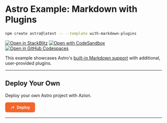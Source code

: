 # Astro Example: Markdown with Plugins

```sh
npm create astro@latest -- --template with-markdown-plugins
```

[![Open in StackBlitz](https://developer.stackblitz.com/img/open_in_stackblitz.svg)](https://stackblitz.com/github/withastro/astro/tree/latest/examples/with-markdown-plugins)
[![Open with CodeSandbox](https://assets.codesandbox.io/github/button-edit-lime.svg)](https://codesandbox.io/p/sandbox/github/withastro/astro/tree/latest/examples/with-markdown-plugins)
[![Open in GitHub Codespaces](https://github.com/codespaces/badge.svg)](https://codespaces.new/withastro/astro?devcontainer_path=.devcontainer/with-markdown-plugins/devcontainer.json)

This example showcases Astro's [built-in Markdown support](https://docs.astro.build/en/guides/markdown-content/) with additional, user-provided plugins.

---

## Deploy Your Own

Deploy your own Astro project with Azion.

[![Deploy Button](/static/button.png)](https://console.azion.com/create/astro/astro-markdown-with-plugins "Deploy with Azion")


---